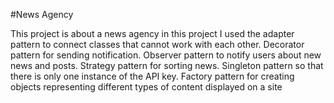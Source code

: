 #News Agency

This project is about a news agency
in this project I used the adapter pattern to connect classes that cannot work with each other. 
Decorator pattern for sending notification. 
Observer pattern to notify users about new news and posts. 
Strategy pattern  for sorting news. 
Singleton pattern so that there is only one instance of the API key. 
Factory pattern for creating objects representing different types of content displayed on a site
